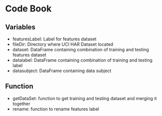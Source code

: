 # Code Book

## Variables

- featuresLabel: Label for features dataset
- fileDir: Directory where UCI HAR Dataset located
- dataset: DataFrame containing combination of training and testing features dataset
- datalabel: DataFrame containing combination of training and testing label
- datasubject: DataFrame containing data subject

## Function

- getDataSet: function to get training and testing dataset and merging it together
- rename: function to rename features label
